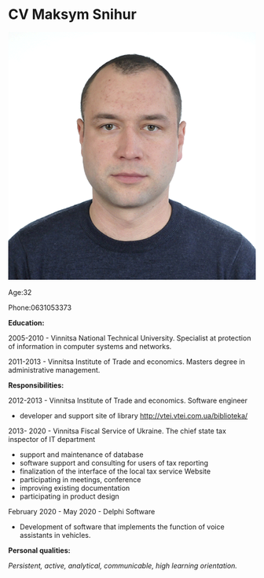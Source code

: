 # CV Maksym Snihur

![Maksym Snihur](img.png)

Age:32

Phone:0631053373

**Education:**

2005-2010 - Vinnitsa National Technical University. Specialist at protection
of information in computer systems and networks.

2011-2013 - Vinnitsa Institute of Trade and economics. Masters degree in administrative management.

**Responsibilities:**

2012-2013 - Vinnitsa Institute of Trade and economics. Software engineer

- developer and support site of library <http://vtei.vtei.com.ua/biblioteka/>

2013- 2020 - Vinnitsa Fiscal Service of Ukraine. The chief state tax inspector of IT department

- support and maintenance of database
- software support and consulting for users of tax reporting
- finalization of the interface of the local tax service Website
- participating in meetings, conference
- improving existing documentation
- participating in product design

February 2020 - May 2020 - Delphi Software

- Development of software that implements the function of voice assistants in vehicles.

**Personal qualities:**

_Persistent, active, analytical, communicable, high learning orientation._
